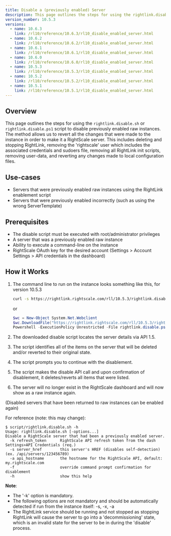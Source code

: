 ```yaml
---
title: Disable a (previously enabled) Server
description: This page outlines the steps for using the rightlink.disable.sh or rightlink.disable.ps1 script to disable previously enabled raw instances.
version_number: 10.5.3
versions:
  - name: 10.6.3
    link: /rl10/reference/10.6.3/rl10_disable_enabled_server.html
  - name: 10.6.2
    link: /rl10/reference/10.6.2/rl10_disable_enabled_server.html
  - name: 10.6.1
    link: /rl10/reference/10.6.1/rl10_disable_enabled_server.html
  - name: 10.6.0
    link: /rl10/reference/10.6.0/rl10_disable_enabled_server.html
  - name: 10.5.3
    link: /rl10/reference/10.5.3/rl10_disable_enabled_server.html
  - name: 10.5.2
    link: /rl10/reference/10.5.2/rl10_disable_enabled_server.html
  - name: 10.5.1
    link: /rl10/reference/10.5.1/rl10_disable_enabled_server.html
---
```


## Overview

This page outlines the steps for using the `rightlink.disable.sh` or `rightlink.disable.ps1` script to disable previously enabled raw instances. The method allows us to revert all the changes that were made to the instance in order to make it a RightScale server. This includes deleting and stopping RightLink, removing the 'rightscale' user which includes the associated credentials and sudoers file, removing all RightLink init scripts, removing user-data, and reverting any changes made to local configuration files.

## Use-cases

* Servers that were previously enabled raw instances using the RightLink enablement script
* Servers that were previously enabled incorrectly (such as using the wrong ServerTemplate)

## Prerequisites

* The disable script must be executed with root/administrator privileges
* A server that was a previously enabled raw instance
* Ability to execute a command-line on the instance
* RightScale OAuth key for the desired account (Settings > Account Settings > API credentials in the dashboard)

## How it Works

1. The command line to run on the instance looks something like this, for version 10.5.3

    ~~~ bash
    curl -s https://rightlink.rightscale.com/rll/10.5.3/rightlink.disable.sh | sudo bash -s -- -k e22f8d37...456
    ~~~

    or

    ~~~ powershell
    $wc = New-Object System.Net.Webclient
    $wc.DownloadFile("https://rightlink.rightscale.com/rll/10.5.3/rightlink.disable.ps1", "$pwd\rightlink.disable.ps1")
    Powershell -ExecutionPolicy Unrestricted -File rightlink.disable.ps1 -k e22f8d37...456
    ~~~

2. The downloaded disable script locates the server details via API 1.5.
3. The script identifies all of the items on the server that will be deleted and/or reverted to their original state.
4. The script prompts you to continue with the disablement.
5. The script makes the disable API call and upon confirmation of disablement, it deletes/reverts all items that were listed.
6. The server will no longer exist in the RightScale dashboard and will now show as a raw instance again.

(Disabled servers that have been returned to raw instances can be enabled again)

For reference (note: this may change):

  ~~~
  $ script/rightlink.disable.sh -h
  Usage: rightlink.disable.sh [-options...]
  Disable a RightScale server that had been a previously enabled server.
    -k refresh_token      RightScale API refresh token from the dash Settings>API Credentials (req.)
    -s server_href        this server's HREF (disables self-detection) (ex. /api/servers/123456789)
    -a api_hostname       the hostname for the RightScale API, default: my.rightscale.com
    -f                    override command prompt confirmation for disablement
    -h                    show this help
  ~~~

**Note**:

* The '-k' option is mandatory.
* The following options are not mandatory and should be automatically detected if run from the instance itself: -s, -x, -a
* The RightLink service should be running and not stopped as stopping RightLink will cause the server to go into a 'decommissioning' state, which is an invalid state for the server to be in during the 'disable' process.
